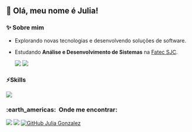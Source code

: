 
## 💜 Olá, meu nome é <strong>Julia!</strong>

### ✨ Sobre mim 

- Explorando novas tecnologias e desenvolvendo soluções de software.
- Estudando **Análise e Desenvolvimento de Sistemas** na <a href="http://fatecsjc-prd.azurewebsites.net/">Fatec SJC</a>.
  

  <img src="https://github-readme-stats.vercel.app/api?username=juliagonzalezmoreira&show_icons=true&count_private=true&title_color=80F7D4&icon_color=9d00ff&text_color=c9d1d9&bg_color=0d1117&border_color=fff0" />
  <img src="https://github-readme-stats.vercel.app/api/top-langs/?username=juliagonzalezmoreira&layout=compact&title_color=80F7D4&text_color=fff&bg_color=0d1117&border_color=fff0" />
  
### ⚡Skills

<img src="https://skillicons.dev/icons?i=html,css,js,ts,react,java,python,figma,vscode,git&theme=dark" />

<h3> :earth_americas: &nbsp;Onde me encontrar: </h3> 

 <a href="https://www.linkedin.com/in/julia-gonzalez-moreira/" target="_blank"><img src="https://img.shields.io/badge/-LinkedIn-%230077B5?style=for-the-badge&logo=linkedin&logoColor=white" target="_blank"></a> 
 <a href = "mailto:juliagonzalezmoreira@gmail.com"><img src="https://img.shields.io/badge/Gmail-D14836?style=for-the-badge&logo=gmail&logoColor=white"></a>
[![GitHub Julia Gonzalez]( https://img.shields.io/github/followers/juliagonzalezmoreira?label=follow&style=social)](https://github.com/juliagonzalezmoreira)


